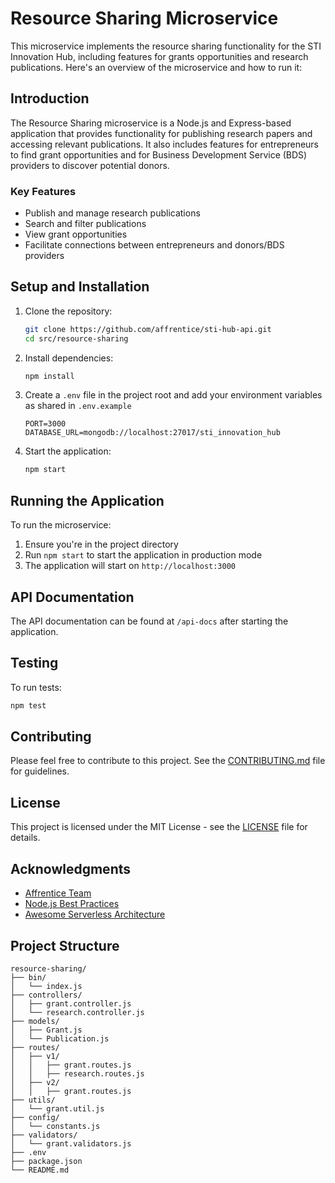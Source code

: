 # Resource Sharing Microservice

This microservice implements the resource sharing functionality for the STI Innovation Hub, including features for grants opportunities and research publications. Here's an overview of the microservice and how to run it:

## Introduction

The Resource Sharing microservice is a Node.js and Express-based application that provides functionality for publishing research papers and accessing relevant publications. It also includes features for entrepreneurs to find grant opportunities and for Business Development Service (BDS) providers to discover potential donors.

### Key Features

- Publish and manage research publications
- Search and filter publications
- View grant opportunities
- Facilitate connections between entrepreneurs and donors/BDS providers

## Setup and Installation

1. Clone the repository:

   ```bash
   git clone https://github.com/affrentice/sti-hub-api.git
   cd src/resource-sharing
   ```

2. Install dependencies:

   ```bash
   npm install
   ```

3. Create a `.env` file in the project root and add your environment variables as shared in `.env.example`

   ```
   PORT=3000
   DATABASE_URL=mongodb://localhost:27017/sti_innovation_hub
   ```

4. Start the application:

   ```bash
   npm start
   ```

## Running the Application

To run the microservice:

1. Ensure you're in the project directory
2. Run `npm start` to start the application in production mode
3. The application will start on `http://localhost:3000`

## API Documentation

The API documentation can be found at `/api-docs` after starting the application.

## Testing

To run tests:

```bash
npm test
```

## Contributing

Please feel free to contribute to this project. See the [CONTRIBUTING.md](CONTRIBUTING.md) file for guidelines.

## License

This project is licensed under the MIT License - see the [LICENSE](LICENSE) file for details.

## Acknowledgments

- [Affrentice Team](https://affrentice.com/)
- [Node.js Best Practices](https://github.com/i0natan/nodebestpractices)
- [Awesome Serverless Architecture](https://github.com/josoroma/Awesome-Serverless-Architecture)

## Project Structure

```
resource-sharing/
├── bin/
│   └── index.js
├── controllers/
│   ├── grant.controller.js
│   └── research.controller.js
├── models/
│   ├── Grant.js
│   └── Publication.js
├── routes/
│   ├── v1/
│   │   ├── grant.routes.js
│   │   ├── research.routes.js
│   ├── v2/
│   │   ├── grant.routes.js
├── utils/
│   └── grant.util.js
├── config/
│   └── constants.js
├── validators/
│   └── grant.validators.js
├── .env
├── package.json
└── README.md
```
